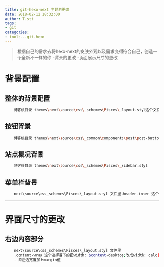 ```yaml
---
title: git-hexo-next 主题的更改
date: 2018-02-12 18:32:00
author: T.stt
tags:
- git
categories:
- tools---git-hexo
---
```


>根据自己的需求去将hexo-next的皮肤外观以及需求变得符合自己，创造一个全新不一样的你
-背景的更改
-页面展示尺寸的更改

# 背景配置

## 整体的背景配置
``` bash
	博客根目录 themes\next\source\css\_schemes\Pisces\_layout.styl这个文件的第65行background:进行更改
```
## 按钮背景
``` bash
	博客根目录 themes\next\source\css\_common\components\post\post-button.styl 第七行修 background: ;
```
## 站点概况背景
``` bash
	博客根目录 themes\next\source\css\_schemes\Pisces\_sidebar.styl
```
## 菜单栏背景
``` bash
	next\source\css_schemes\Pisces\_layout.styl 文件里.header-inner 这个选择器下的background 就是背景色
```

---
# 界面尺寸的更改
## 右边内容部分
``` bash
	next\source\css_schemes\Pisces\_layout.styl 文件里
	.content-wrap 这个选择器下的把width: $content-desktop;改成width: calc(100% - 260px);
	- 即左边宽度加上margin值
```